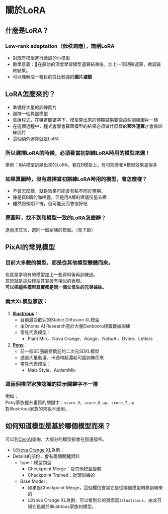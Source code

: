 <h1 id="關於lora">關於LoRA</h1>
<h2 id="什麼是lora？">什麼是LoRA？</h2>
<h3 id="low-rank-adaptation（低秩適應），簡稱lora">Low-rank adaptation（低秩適應），簡稱LoRA</h3>
<ul>
<li>對既有模型進行微調的小模型</li>
<li>數學意義：在原始的深度學習模型運算結束後，加上一個矩陣運算，微調最終結果。</li>
<li>可以理解成一種目的性比較強的<strong>圖片濾鏡</strong></li>
</ul>
<h2 id="lora怎麼來的？">LoRA怎麼來的？</h2>
<ul>
<li>準備好大量的訓練圖片</li>
<li>選擇一個算圖模型</li>
<li>告訴程式，在特定關鍵字下，模型算出來的預期結果要像這些訓練圖片一樣</li>
<li>在這個過程中，程式會學會算圖模型的結果必須做什麼樣的<strong>額外運算</strong>才會像訓練圖片</li>
<li>這個額外運算就是LoRA</li>
</ul>
<h3 id="所以選擇lora的時候，必須看當初訓練lora時用的模型來選！">所以選擇LoRA的時候，必須看當初訓練LoRA時用的模型來選！</h3>
<p>舉例：用A模型訓練出來的LoRA，套在B模型上，有可能會和A模型效果差很多</p>
<h3 id="如果算圖時，沒有選擇當初訓練lora時用的模型，會怎麼樣？">如果算圖時，沒有選擇當初訓練LoRA時用的模型，會怎麼樣？</h3>
<ul>
<li>不會怎麼樣，就是效果可能會有點不同於預期。</li>
<li>像是買B牌的咖哩醬，但是用A牌的建議份量去煮</li>
<li>雖然跟預期不符，但可能反而會很好吃</li>
</ul>
<h3 id="算圖時，找不到和模型一致的lora怎麼辦？">算圖時，找不到和模型一致的LoRA怎麼辦？</h3>
<p>退而求其次，選同一個家族的模型。（見下節）</p>
<h2 id="pixai的常見模型">PixAI的常見模型</h2>
<h3 id="目前大多數的模型，都是從其他模型變體而來。">目前大多數的模型，都是從其他模型變體而來。</h3>
<p>也就是拿現有的模型加上一些資料後再訓練過。<br>
意思就是這些模型其實會有相似的表現。<br>
<strong>可以把這些模型其實都是同一個父母生的兄弟姊妹。</strong></p>
<h3 id="兩大xl模型家族：">兩大XL模型家族：</h3>
<ol>
<li><strong><a href="https://civitai.com/articles/8380/tips-for-illustrious-xl-prompting-updates">Illustrious</a></strong>：
<ul>
<li>目前最受歡迎的Stable Diffusion XL模型</li>
<li>由Onoma AI Research基於大量Danbooru標籤數據訓練</li>
<li>常見代表模型：
<ul>
<li>Plant Milk、Nova Orange、Aüngir、NobuAI、Dvine、Letters</li>
</ul>
</li>
</ul>
</li>
<li><strong><a href="https://stable-diffusion-art.com/pony-diffusion-v6-xl/">Pony</a></strong>：
<ul>
<li>前一個SD圈最受歡迎的二次元SDXL模型</li>
<li>透過大量動漫、卡通和超濃起司圖訓練而來</li>
<li>常見代表模型：
<ul>
<li>Mala Style、AutismMix</li>
</ul>
</li>
</ul>
</li>
</ol>
<h3 id="這兩個模型家族認識的提示關鍵字不一樣">這兩個模型家族認識的提示關鍵字不一樣</h3>
<p>例如：<br>
Pony家族提升畫質的關鍵字：<code>score_9, score_8_up, score_7_up</code><br>
對Illustrious家族的來說不適用。</p>
<h2 id="如何知道模型是基於哪個模型而來？">如何知道模型是基於哪個模型而來？</h2>
<p>可以到<a href="https://civitai.com/">CivitAI</a>查詢，大部分的模型都會在那邊發佈。</p>
<ul>
<li>以<a href="https://civitai.com/models/967405/nova-orange-xl">Nova Orange XL</a>為例：</li>
<li>Details的部份，會有兩個關鍵資料
<ul>
<li>type：模型類型
<ul>
<li>Checkpoint Merge：從其他模型變體</li>
<li>Checkpoint Trained：從頭訓練的</li>
</ul>
</li>
<li>Base Model：
<ul>
<li>如果是Checkpoint Merge，這個欄位會寫它是從哪個模型轉移訓練來的</li>
<li>以Nova Orange XL為例，可以看到它的頁面寫<code>Illustrious</code>，由此可知它是屬於Illustrious家族的模型。</li>
</ul>
</li>
</ul>
</li>
</ul>

